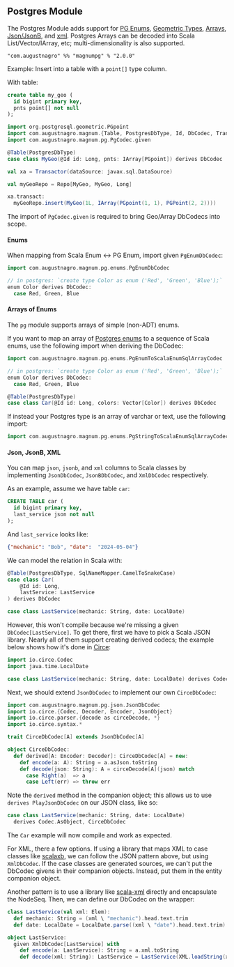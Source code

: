 ## Postgres Module

The Postgres Module adds support for [PG Enums](https://www.postgresql.org/docs/current/datatype-enum.html), [Geometric Types](https://www.postgresql.org/docs/current/datatype-geometric.html), [Arrays](https://www.postgresql.org/docs/current/arrays.html), [Json/JsonB](https://www.postgresql.org/docs/current/datatype-json.html), and [xml](https://www.postgresql.org/docs/current/datatype-xml.html). Postgres Arrays can be decoded into Scala List/Vector/IArray, etc; multi-dimensionality is also supported.

```
"com.augustnagro" %% "magnumpg" % "2.0.0"
```

Example: Insert into a table with a `point[]` type column.

With table:

```sql
create table my_geo (
  id bigint primary key,
  pnts point[] not null
);
```

```scala
import org.postgresql.geometric.PGpoint
import com.augustnagro.magnum.{Table, PostgresDbType, Id, DbCodec, Transactor, Repo, transact}
import com.augustnagro.magnum.pg.PgCodec.given

@Table(PostgresDbType)
case class MyGeo(@Id id: Long, pnts: IArray[PGpoint]) derives DbCodec

val xa = Transactor(dataSource: javax.sql.DataSource)

val myGeoRepo = Repo[MyGeo, MyGeo, Long]

xa.transact:
  myGeoRepo.insert(MyGeo(1L, IArray(PGpoint(1, 1), PGPoint(2, 2))))
```

The import of `PgCodec.given` is required to bring Geo/Array DbCodecs into scope.

#### Enums

When mapping from Scala Enum <-> PG Enum, import given `PgEnumDbCodec`:

```scala
import com.augustnagro.magnum.pg.enums.PgEnumDbCodec

// in postgres: `create type Color as enum ('Red', 'Green', 'Blue');`
enum Color derives DbCodec:
  case Red, Green, Blue
```

#### Arrays of Enums

The `pg` module supports arrays of simple (non-ADT) enums.

If you want to map an array of [Postgres enums](https://www.postgresql.org/docs/current/datatype-enum.html) to a sequence of Scala enums, use the following import when deriving the DbCodec:

```scala
import com.augustnagro.magnum.pg.enums.PgEnumToScalaEnumSqlArrayCodec

// in postgres: `create type Color as enum ('Red', 'Green', 'Blue');`
enum Color derives DbCodec:
  case Red, Green, Blue

@Table(PostgresDbType)
case class Car(@Id id: Long, colors: Vector[Color]) derives DbCodec
```

If instead your Postgres type is an array of varchar or text, use the following import:

```scala
import com.augustnagro.magnum.pg.enums.PgStringToScalaEnumSqlArrayCodec
```

#### Json, JsonB, XML

You can map `json`, `jsonb`, and `xml` columns to Scala classes by implementing `JsonDbCodec`, `JsonBDbCodec`, and `XmlDbCodec` respectively.

As an example, assume we have table `car`:

```sql
CREATE TABLE car (
  id bigint primary key,
  last_service json not null
);
```

And `last_service` looks like:

```json
{"mechanic": "Bob", "date":  "2024-05-04"}
```

We can model the relation in Scala with:

```scala
@Table(PostgresDbType, SqlNameMapper.CamelToSnakeCase)
case class Car(
    @Id id: Long,
    lastService: LastService
) derives DbCodec

case class LastService(mechanic: String, date: LocalDate)
```

However, this won't compile because we're missing a given `DbCodec[LastService]`. To get there, first we have to pick a Scala JSON library. Nearly all of them support creating derived codecs; the example below shows how it's done in [Circe](https://circe.github.io/circe):

```scala
import io.circe.Codec
import java.time.LocalDate

case class LastService(mechanic: String, date: LocalDate) derives Codec.AsObject
```

Next, we should extend `JsonDbCodec` to implement our own `CirceDbCodec`:

```scala
import com.augustnagro.magnum.pg.json.JsonDbCodec
import io.circe.{Codec, Decoder, Encoder, JsonObject}
import io.circe.parser.{decode as circeDecode, *}
import io.circe.syntax.*

trait CirceDbCodec[A] extends JsonDbCodec[A]

object CirceDbCodec:
  def derived[A: Encoder: Decoder]: CirceDbCodec[A] = new:
    def encode(a: A): String = a.asJson.toString
    def decode(json: String): A = circeDecode[A](json) match
      case Right(a)  => a
      case Left(err) => throw err
```

Note the `derived` method in the companion object; this allows us to use `derives PlayJsonDbCodec` on our JSON class, like so:

```scala
case class LastService(mechanic: String, date: LocalDate)
  derives Codec.AsObject, CirceDbCodec
```

The `Car` example will now compile and work as expected.

For XML, there a few options. If using a library that maps XML to case classes like [scalaxb](https://github.com/eed3si9n/scalaxb), we can follow the JSON pattern above, but using `XmlDbCodec`. If the case classes are generated sources, we can't put the DbCodec givens in their companion objects. Instead, put them in the entity companion object.

Another pattern is to use a library like [scala-xml](https://github.com/scala/scala-xml) directly and encapsulate the NodeSeq. Then, we can define our DbCodec on the wrapper:

```scala
class LastService(val xml: Elem):
  def mechanic: String = (xml \ "mechanic").head.text.trim
  def date: LocalDate = LocalDate.parse((xml \ "date").head.text.trim)

object LastService:
  given XmlDbCodec[LastService] with
    def encode(a: LastService): String = a.xml.toString
    def decode(xml: String): LastService = LastService(XML.loadString(xml))
```

